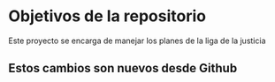 # Objetivos de la repositorio

Este proyecto se encarga de manejar los planes de la liga de la justicia

## Estos cambios son nuevos desde Github 
